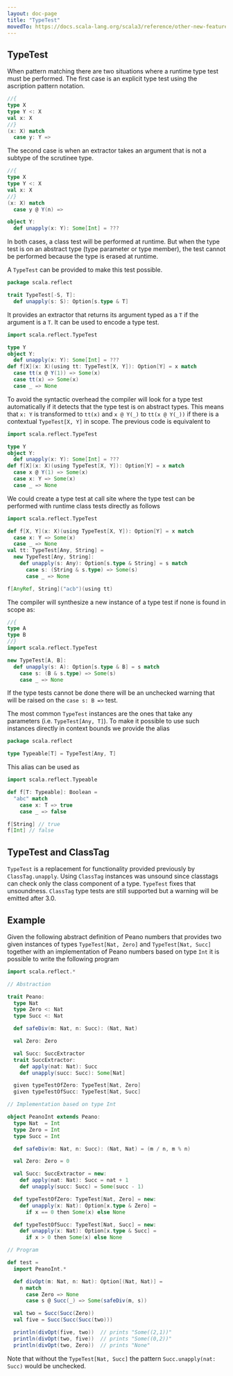 ```yaml
---
layout: doc-page
title: "TypeTest"
movedTo: https://docs.scala-lang.org/scala3/reference/other-new-features/type-test.html
---
```


## TypeTest

When pattern matching there are two situations where a runtime type test must be performed.
The first case is an explicit type test using the ascription pattern notation.

```scala
//{
type X
type Y <: X
val x: X
//}
(x: X) match
  case y: Y =>
```

The second case is when an extractor takes an argument that is not a subtype of the scrutinee type.

```scala
//{
type X
type Y <: X
val x: X
//}
(x: X) match
  case y @ Y(n) =>

object Y:
  def unapply(x: Y): Some[Int] = ???
```

In both cases, a class test will be performed at runtime.
But when the type test is on an abstract type (type parameter or type member), the test cannot be performed because the type is erased at runtime.

A `TypeTest` can be provided to make this test possible.

```scala sc:nocompile
package scala.reflect

trait TypeTest[-S, T]:
  def unapply(s: S): Option[s.type & T]
```

It provides an extractor that returns its argument typed as a `T` if the argument is a `T`.
It can be used to encode a type test.

```scala
import scala.reflect.TypeTest

type Y
object Y:
  def unapply(x: Y): Some[Int] = ???
def f[X](x: X)(using tt: TypeTest[X, Y]): Option[Y] = x match
  case tt(x @ Y(1)) => Some(x)
  case tt(x) => Some(x)
  case _ => None
```

To avoid the syntactic overhead the compiler will look for a type test automatically if it detects that the type test is on abstract types.
This means that `x: Y` is transformed to `tt(x)` and `x @ Y(_)` to `tt(x @ Y(_))` if there is a contextual `TypeTest[X, Y]` in scope.
The previous code is equivalent to

```scala
import scala.reflect.TypeTest

type Y
object Y:
  def unapply(x: Y): Some[Int] = ???
def f[X](x: X)(using TypeTest[X, Y]): Option[Y] = x match
  case x @ Y(1) => Some(x)
  case x: Y => Some(x)
  case _ => None
```

We could create a type test at call site where the type test can be performed with runtime class tests directly as follows

```scala
import scala.reflect.TypeTest

def f[X, Y](x: X)(using TypeTest[X, Y]): Option[Y] = x match
  case x: Y => Some(x)
  case _ => None
val tt: TypeTest[Any, String] =
  new TypeTest[Any, String]:
    def unapply(s: Any): Option[s.type & String] = s match
      case s: (String & s.type) => Some(s)
      case _ => None

f[AnyRef, String]("acb")(using tt)
```

The compiler will synthesize a new instance of a type test if none is found in scope as:

```scala
//{
type A
type B
//}
import scala.reflect.TypeTest

new TypeTest[A, B]:
  def unapply(s: A): Option[s.type & B] = s match
    case s: (B & s.type) => Some(s)
    case _ => None
```

If the type tests cannot be done there will be an unchecked warning that will be raised on the `case s: B =>` test.

The most common `TypeTest` instances are the ones that take any parameters (i.e. `TypeTest[Any, T]`).
To make it possible to use such instances directly in context bounds we provide the alias

```scala sc:nocompile
package scala.reflect

type Typeable[T] = TypeTest[Any, T]
```

This alias can be used as

```scala
import scala.reflect.Typeable

def f[T: Typeable]: Boolean =
  "abc" match
    case x: T => true
    case _ => false

f[String] // true
f[Int] // false
```

## TypeTest and ClassTag

`TypeTest` is a replacement for functionality provided previously by `ClassTag.unapply`.
Using `ClassTag` instances was unsound since classtags can check only the class component of a type.
`TypeTest` fixes that unsoundness.
`ClassTag` type tests are still supported but a warning will be emitted after 3.0.


## Example

Given the following abstract definition of Peano numbers that provides two given instances of types `TypeTest[Nat, Zero]` and `TypeTest[Nat, Succ]`
together with an implementation of Peano numbers based on type `Int`
it is possible to write the following program

```scala
import scala.reflect.*

// Abstraction

trait Peano:
  type Nat
  type Zero <: Nat
  type Succ <: Nat

  def safeDiv(m: Nat, n: Succ): (Nat, Nat)

  val Zero: Zero

  val Succ: SuccExtractor
  trait SuccExtractor:
    def apply(nat: Nat): Succ
    def unapply(succ: Succ): Some[Nat]

  given typeTestOfZero: TypeTest[Nat, Zero]
  given typeTestOfSucc: TypeTest[Nat, Succ]

// Implementation based on type Int

object PeanoInt extends Peano:
  type Nat  = Int
  type Zero = Int
  type Succ = Int

  def safeDiv(m: Nat, n: Succ): (Nat, Nat) = (m / n, m % n)

  val Zero: Zero = 0

  val Succ: SuccExtractor = new:
    def apply(nat: Nat): Succ = nat + 1
    def unapply(succ: Succ) = Some(succ - 1)

  def typeTestOfZero: TypeTest[Nat, Zero] = new:
    def unapply(x: Nat): Option[x.type & Zero] =
      if x == 0 then Some(x) else None

  def typeTestOfSucc: TypeTest[Nat, Succ] = new:
    def unapply(x: Nat): Option[x.type & Succ] =
      if x > 0 then Some(x) else None

// Program

def test =
  import PeanoInt.*

  def divOpt(m: Nat, n: Nat): Option[(Nat, Nat)] =
    n match
      case Zero => None
      case s @ Succ(_) => Some(safeDiv(m, s))

  val two = Succ(Succ(Zero))
  val five = Succ(Succ(Succ(two)))

  println(divOpt(five, two))  // prints "Some((2,1))"
  println(divOpt(two, five))  // prints "Some((0,2))"
  println(divOpt(two, Zero))  // prints "None"
```

Note that without the `TypeTest[Nat, Succ]` the pattern `Succ.unapply(nat: Succ)` would be unchecked.
